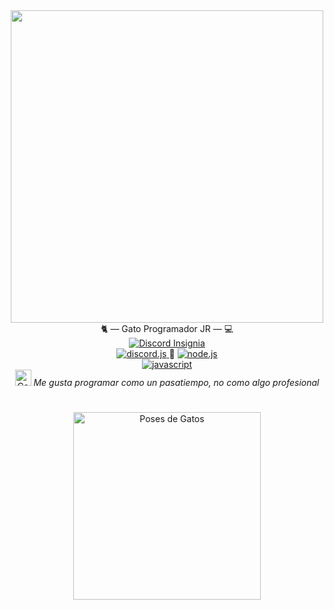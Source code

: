 <div id="header" align="center">
  <img src="https://media.giphy.com/media/sMkZVgXgiFx7O/giphy.gif" width="500"/>
</div>

<div id="Tags" align="center">
🐈 — Gato Programador JR — 💻
</div>

<div id="Insignias" align="center">
  <a href="https://discord.com/">
    <img src="https://img.shields.io/badge/Discord-Jyn%238785-6F6CFF?logo_color=white&logo=Discord&style=for-the-badge" alt="Discord Insignia"/>
  </a>
</div>

<div id="Area" align="center">
  <a href="https://discord.js.org/#/">
    <img src="https://img.shields.io/badge/Discord.js-6F6CFF?logo=Discord&logoColor=white&style=flat" alt="discord.js"/>
  </a>
  🔗
  <a href="https://nodejs.org/es/">
    <img src="https://img.shields.io/badge/Node.js-43853D?logo=node.js&logoColor=white&style=flat" alt="node.js"/>
  </a>
</div>

<div id="Lenguajes" align="center">
  <a href="https://es.wikipedia.org/wiki/JavaScript">
    <img src="https://img.shields.io/badge/JavaScript-EFD81D?logo=javascript&logoColor=white&style=flat" alt="javascript"/>
  </a>
</div>

<div id="Mensaje" align="center">
  <img src="https://cdn.discordapp.com/emojis/587999111027097601.png?" alt="Cat Thumbsup" height=26 width=26 />
  <i>Me gusta programar como un pasatiempo, no como algo profesional</i> 
</div>

#
<div id="Gato" align="center">
  <img src="https://d14eu5yur8w3te.cloudfront.net/api/v1/media/baseclub-media-uploads-production/1b0a04b3-19cf-42a3-b499-47deed7dde42.gif" alt="Poses de Gatos" height=300 width=300>
</div>
